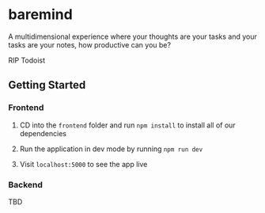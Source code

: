 # baremind
A multidimensional experience where your thoughts are your tasks and your tasks are your notes, how productive can you be?

RIP Todoist

## Getting Started

### Frontend

1. CD into the `frontend` folder and run `npm install` to install all of our dependencies

2. Run the application in dev mode by running `npm run dev `

3. Visit `localhost:5000` to see the app live

### Backend

TBD

